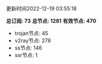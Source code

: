 更新时间2022-12-19 03:55:18

**总订阅: 73**
**总节点: 1281**
**有效节点: 470**
- trojan节点: 45
- v2ray节点: 278
- ss节点: 146
- ssr节点: 1

